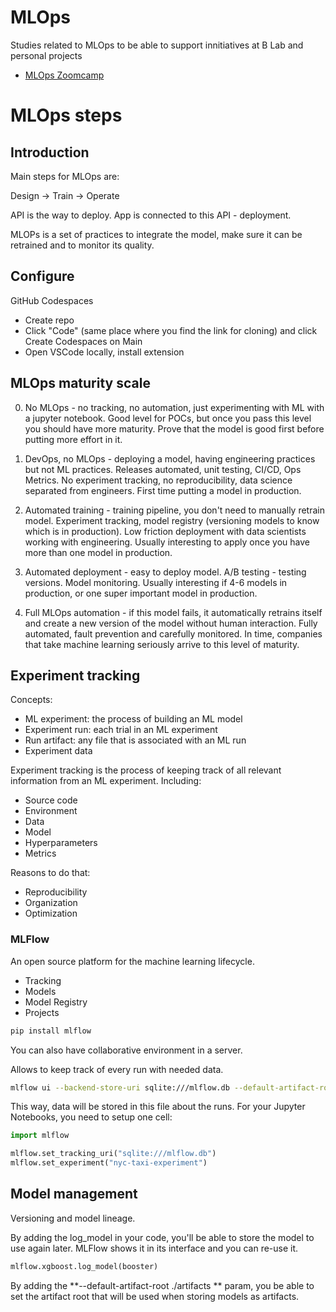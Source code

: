 # MLOps

Studies related to MLOps to be able to support innitiatives at B Lab and personal projects 

- [MLOps Zoomcamp](https://github.com/DataTalksClub/mlops-zoomcamp)

# MLOps steps 

## Introduction 

Main steps for MLOps are:

Design -> Train -> Operate

API is the way to deploy. App is connected to this API - deployment.

MLOPs is a set of practices to integrate the model, make sure it can be retrained and to monitor its quality. 

## Configure 

GitHub Codespaces 
- Create repo
- Click "Code" (same place where you find the link for cloning) and click Create Codespaces on Main 
- Open VSCode locally, install extension 


## MLOps maturity scale

0. No MLOps - no tracking, no automation, just experimenting with ML with a jupyter notebook. Good level for POCs, but once you pass this level you should have more maturity. Prove that the model is good first before putting more effort in it. 

1. DevOps, no MLOps - deploying a model, having engineering practices but not ML practices. Releases automated, unit testing, CI/CD, Ops Metrics. No experiment tracking, no reproducibility, data science separated from engineers. First time putting a model in production. 

2. Automated training - training pipeline, you don't need to manually retrain model. Experiment tracking, model registry (versioning models to know which is in production). Low friction deployment with data scientists working with engineering. Usually interesting to apply once you have more than one model in production. 

3. Automated deployment - easy to deploy model. A/B testing - testing versions. Model monitoring. Usually interesting if 4-6 models in production, or one super important model in production.  

4. Full MLOps automation - if this model fails, it automatically retrains itself and create a new version of the model without human interaction. Fully automated, fault prevention and carefully monitored. In time, companies that take machine learning seriously arrive to this level of maturity. 

## Experiment tracking
Concepts:
- ML experiment: the process of building an ML model
- Experiment run: each trial in an ML experiment
- Run artifact: any file that is associated with an ML run
- Experiment data

Experiment tracking is the process of keeping track of all relevant information from an ML experiment. Including:
- Source code
- Environment
- Data
- Model
- Hyperparameters 
- Metrics

Reasons to do that:
- Reproducibility
- Organization
- Optimization

### MLFlow

An open source platform for the machine learning lifecycle. 
- Tracking
- Models
- Model Registry
- Projects

```sh
pip install mlflow 
```

You can also have collaborative environment in a server.

Allows to keep track of every run with needed data.

```sh
mlflow ui --backend-store-uri sqlite:///mlflow.db --default-artifact-root ./artifacts 
```

This way, data will be stored in this file about the runs. For your Jupyter Notebooks, you need to setup one cell:

```python
import mlflow

mlflow.set_tracking_uri("sqlite:///mlflow.db")
mlflow.set_experiment("nyc-taxi-experiment")
```


## Model management
Versioning and model lineage.

By adding the log_model in your code, you'll be able to store the model to use again later. MLFlow shows it in its interface and you can re-use it.

```python
mlflow.xgboost.log_model(booster)
```

By adding the **--default-artifact-root ./artifacts ** param, you be able to set the artifact root that will be used when storing models as artifacts.